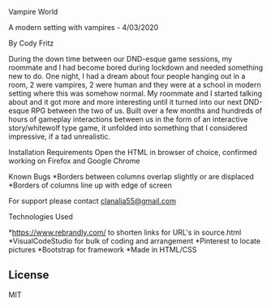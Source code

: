 Vampire World

 A modern setting with vampires - 4/03/2020

By Cody Fritz

During the down time between our DND-esque game sessions, my roommate and I had become bored during lockdown and needed something new to do. One night, I had a dream about four people hanging out in a room, 2 were vampires, 2 were human and they were at a school in modern setting where this was somehow normal. My roommate and I started talking about and it got more and more interesting until it turned into our next DND-esque RPG between the two of us. Built over a few months and hundreds of hours of gameplay interactions between us in the form of an interactive story/whitewolf type game, it unfolded into something that I considered impressive, if a tad unrealistic. 

Installation Requirements
Open the HTML in browser of choice, confirmed working on Firefox and Google Chrome

Known Bugs
*Borders between columns overlap slightly or are displaced
*Borders of columns line up with edge of screen

For support please contact clanalia55@gmail.com

Technologies Used

*https://www.rebrandly.com/ to shorten links for URL's in source.html
*VisualCodeStudio for bulk of coding and arrangement
*Pinterest to locate pictures
*Bootstrap for framework
*Made in HTML/CSS

## License
MIT